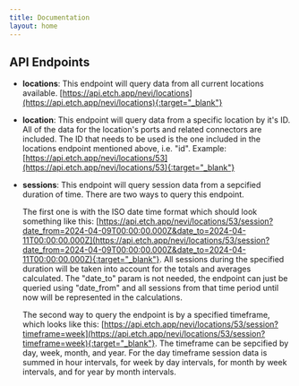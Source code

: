 ```yaml
---
title: Documentation
layout: home
---
```


## API Endpoints

- **locations**: This endpoint will query data from all current locations available. [https://api.etch.app/nevi/locations](https://api.etch.app/nevi/locations){:target="_blank"}

- **location**: This endpoint will query data from a specific location by it's ID. All of the data for the location's ports and related connectors are included. The ID that needs to be used is the one included in the locations endpoint mentioned above, i.e. "id". Example: [https://api.etch.app/nevi/locations/53](https://api.etch.app/nevi/locations/53){:target="_blank"}

- **sessions**: This endpoint will query session data from a sepcified duration of time. There are two ways to query this endpoint.

    The first one is with the ISO date time format which should look something like this: [https://api.etch.app/nevi/locations/53/session?date_from=2024-04-09T00:00:00.000Z&date_to=2024-04-11T00:00:00.000Z](https://api.etch.app/nevi/locations/53/session?date_from=2024-04-09T00:00:00.000Z&date_to=2024-04-11T00:00:00.000Z){:target="_blank"}. All sessions during the specified duration will be taken into account for the totals and averages calculated. The "date_to" param is not needed, the endpoint can just be queried using "date_from" and all sessions from that time period until now will be represented in the calculations.

    The second way to query the endpoint is by a specified timeframe, which looks like this: [https://api.etch.app/nevi/locations/53/session?timeframe=week](https://api.etch.app/nevi/locations/53/session?timeframe=week){:target="_blank"}. The timeframe can be sepcified by day, week, month, and year. For the day timeframe session data is summed in hour intervals, for week by day intervals, for month by week intervals, and for year by month intervals.
